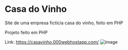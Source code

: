 # Casa do Vinho
Site de uma empresa fictícia casa do vinho, feito em PHP 

Projeto feito em PHP

Link: https://casavinho.000webhostapp.com/
![image](https://user-images.githubusercontent.com/61026447/231332616-83b832ee-c6b3-46c3-bc12-3a92f57fd064.png)
